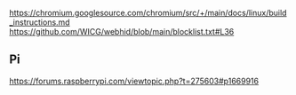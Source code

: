 https://chromium.googlesource.com/chromium/src/+/main/docs/linux/build_instructions.md
https://github.com/WICG/webhid/blob/main/blocklist.txt#L36

Pi
--

https://forums.raspberrypi.com/viewtopic.php?t=275603#p1669916